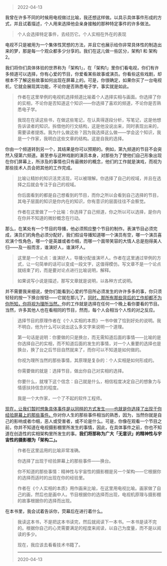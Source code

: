 > 2022-04-13

我曾在许多不同的时候用电视做过比喻，我还想这样做。以具示具体事件形成的方式，并且试着描述，个人用来选择他会亲身接触的那种特定事件的许多做法。

> 个人会选择特定事件，去经历它。个人实相在外在的表现

电视不只是被用为一个集体性冥想的方法，并且它也展示给你非常具体性的制造出来的梦，那是每一个观众都多少分享的。我们在这儿做一些区分，架构1 和 架构2。

我们将你们具体体验的世界称为「架构1」，在「架构1」里你们看电视，你们有许多频道可以选择，你有心爱的节目，你爱看某些故事或演员。你看些这些戏剧，却根本不了解这些故事如何出现在屏幕上的。可是，你很确定，如果你买了一台电视机，它就会展现其功能，不论你是否熟悉电子学，事实就是如此。

> 作者在这里举例的电视机选择频道比喻着个人选择实相与画面。你选择了你的实相，不论你是否知道这个知识——你选择了喜欢的频道，不论你是否熟悉电子学。
>
> 我现在在读这些书，在做这些笔记，在认真得逐段分析，写笔记，这是他想告诉读者的知识。拆借他的行文结构，这是他没说出来，同时表现出来的，需要读者提炼。我为什么做这些？因为我选择这么做——学会这个知识，我是一个作家，我明白这些文章的结构。这是自我的选择。

你由一个频道转到另一个，其结果是你可以预期的。例如，第九频道的节目不会突然入侵第六频道。甚至参与这种戏剧的演员本身，对那些为了使他们自己形象出现在你们屏幕上，所涉及的事情也只有最微妙的概念，他们的工作就是演戏，而视为那些技术人员会把其他的工作完成。

> 比喻让精妙的知识活灵活现，可以被理解。你选择了自己的视域，并且在选择之后就会专注于自己的视域。
>
> 你后面看到的都是自己想看到的节目，而你之所以会看到自己选择的节目，其电子层面的知识是你内在的知识，你有意识的层面往往不会察觉。
>
> 作者在这里做了一个比喻：你选择了自己频道，你之所以可以选择，是你内在你并不知道的微妙概念在行动。

那么，在某处有一个节目的导播，他必须照应整个节目的制作。表演节目必须完成，演员们的角色必须分配好，我们假设导播知道哪一个演员有空，哪一个演员喜欢演个性角色，哪一个是英雄或者巾帼，而哪一个面带笑容的大情人总是抱得美人归——及一般而言，谁演好人，谁演坏人。

> 这里是一个论点：谁演好人，导播分配谁演坏人。作者在这里通过举例的方式，让一句简单的话可以变成一段文字，这值得模仿。写文章不是一个论点就结束了的，而是要对论点进行比喻说明，解释。
>
> 如果说写小说是描述，那写文章就是说明，以各种方式说明。

并不需要我来细说，使你们能看到心爱的节目所必须发生的许许多多的事，你只须轻轻的按一下换台按钮——它就在那儿了。<u>同时，那所有那些背后的工作却都不为你所知，你将视为理所当然。</u>你的工作就是选择在任何一个晚上看你要看的节目。当然，许多其他人也在看相同的节目，然而，每个人会相当个人性的对之反应。

> 选择节目的原理作者在《个人实相的本质》一书中做了恰到好处的说明。我不明白，他为什么可以说出这么多文字来说明一个道理。
>
> 第一句话是说明：你要做的只是换台，而无需知道后面的事情——比喻的是你选择自己的实相，而不知道后面的发生的事情，对一个人重要的选择也是换台，换了台之后节目自然就来了，而你可以不知道是如何做的。
>
> 你视为理所当然的那些事情，其原理是复杂的：个人实相是如何形成的。
>
> 你需要做的就是：选择节目，做出你自己对实相的选择。
>
> 你要什么，就埋下这个信念：自己就是什么，相信程度决定自己的想象力与情感扶持信念的程度。
>
> 我是一个大作家，一个了不起的软件工程师。

<u>现在，让我们暂时想象具体事件是以同样的方式发生——也就是你选择了出现于你经验屏幕上的那些事件。</u>你对你人生的那些事件相当的熟悉，因为，当然你就是自己的影响或者巾帼，恶人或受害者，或不论是什么。可是，你像在观看一个节目之前，你并不知道在电视摄影棚里所发生的事情，因此，在具体事件之前，你也不知道在创造性的实相架构里所发生的事。**我们将那称为广大「无意识」的精神性与宇宙性的摄影棚为「架构二」。**

> 作者在这里运用的比喻非常准确。
>
> 你选择了出现于经验屏幕上的那些事件——换台。
>
> 你不知道的那些事情：精神性与宇宙性的摄影棚是另一个架构——它根据你的选择而适时的出现在你的经验里。
>
> 作者在《个人实相的本质》用作画来比喻，在这里用电视比喻。画家做了自己的画，然后也是画中人。节目根据你的选择而出现，电视机原理与摄影棚的故事根据你的选择而出现。

在本书里，我会试着告诉你，荧幕后在进行着什么。

> 我读这本书，不是把这本书读完，然后就阅读下一本书。一本书是读不完的。根据你自己的心灵需要满足的程度来阅读，以自己为度量，而不是以阅读的多少。
>
> 现在，我应该去看看技术书籍了。
>
> ---
>
> 2020-04-13



